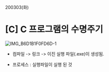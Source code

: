 200303(화)

# [C] C 프로그램의 수명주기



![IMG_B6D1B1F0FD6D-1](/Users/blossommilktea/Downloads/IMG_B6D1B1F0FD6D-1.jpeg)

- 컴파일 -> 링크 -> 이진 실행 파일(.exe)이 생성됨.

- 프로세스 : 실행파일이 실행 된 것

